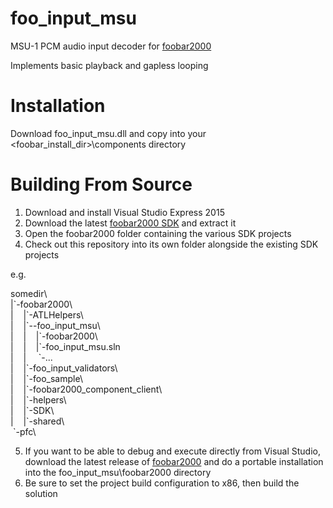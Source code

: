 # foo_input_msu

MSU-1 PCM audio input decoder for [foobar2000](http://www.foobar2000.org/)

Implements basic playback and gapless looping

# Installation

Download foo_input_msu.dll and copy into your <foobar_install_dir>\components directory

# Building From Source

1. Download and install Visual Studio Express 2015
2. Download the latest [foobar2000 SDK](http://www.foobar2000.org/SDK) and extract it
3. Open the foobar2000 folder containing the various SDK projects
4. Check out this repository into its own folder alongside the existing SDK projects

e.g.

somedir\\  
|\`-foobar2000\\  
|&nbsp;&nbsp;&nbsp;&nbsp;|\`-ATLHelpers\\  
|&nbsp;&nbsp;&nbsp;&nbsp;|\`--foo_input_msu\\  
|&nbsp;&nbsp;&nbsp;&nbsp;|&nbsp;&nbsp;&nbsp;&nbsp;|\`-foobar2000\\  
|&nbsp;&nbsp;&nbsp;&nbsp;|&nbsp;&nbsp;&nbsp;&nbsp;|\`-foo_input_msu.sln  
|&nbsp;&nbsp;&nbsp;&nbsp;|&nbsp;&nbsp;&nbsp;&nbsp;&nbsp;\`-...  
|&nbsp;&nbsp;&nbsp;&nbsp;|\`-foo_input_validators\\  
|&nbsp;&nbsp;&nbsp;&nbsp;|\`-foo_sample\\  
|&nbsp;&nbsp;&nbsp;&nbsp;|\`-foobar2000_component_client\\  
|&nbsp;&nbsp;&nbsp;&nbsp;|\`-helpers\\  
|&nbsp;&nbsp;&nbsp;&nbsp;|\`-SDK\\  
|&nbsp;&nbsp;&nbsp;&nbsp;|\`-shared\\  
&nbsp;`-pfc\\  

5. If you want to be able to debug and execute directly from Visual Studio, download the latest release of [foobar2000](http://www.foobar2000.org/download) and do a portable installation into the foo_input_msu\\foobar2000 directory
6. Be sure to set the project build configuration to x86, then build the solution